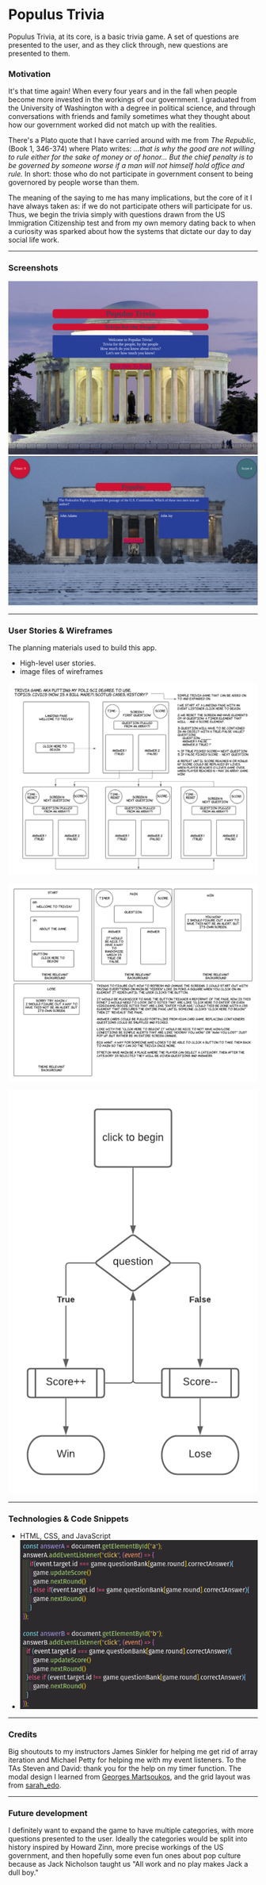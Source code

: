 # Populus Trivia
Populus Trivia, at its core, is a basic trivia game. A set of questions are presented to the user, and as they click through, new questions are presented to them.

### Motivation
It's that time again! When every four years and in the fall when people become more invested in the workings of our government. I graduated from the University of Washington with a degree in political science, and through conversations with friends and family sometimes what they thought about how our government worked did not match up with the realities.

There's a Plato quote that I have carried around with me from *The Republic*, (Book 1, 346-374) where Plato writes: *...that is why the good are not willing to rule either for the sake of money or of honor... But the chief penalty is to be governed by someone worse if a man will not himself hold office and rule.* In short: those who do not participate in government consent to being governored by people worse than them.

The meaning of the saying to me has many implications, but the core of it I have always taken as: if we do not participate others will participate for us. Thus, we begin the trivia simply with questions drawn from the US Immigration Citizenship test and from my own memory dating back to when a curiosity was sparked about how the systems that dictate our day to day social life work.

---
### Screenshots
![Start Screen](./images/indexhtml.png)
![A game in progress](./images/game-in-progress.png)

---
### User Stories & Wireframes
The planning materials used to build this app.
* High-level user stories.
* image files of wireframes

![wireframe 1](./wire-frames/wire-frame-1.png)

![wireframe 2](./wire-frames/wire-frame-2.png)

![Basic game flow](./wire-frames/function-flow-chart.png)

---
### Technologies & Code Snippets
* HTML, CSS, and JavaScript
* ![Event listeners using HTML elements](./images/event-listeners.png)

---
### Credits
Big shoutouts to my instructors James Sinkler for helping me get rid of array iteration and Michael Petty for helping me with my event listeners. To the TAs Steven and David: thank you for the help on my timer function. The modal design I learned from [Georges Martsoukos](https://webdesign.tutsplus.com/tutorials/how-to-build-flexible-modal-dialogs-with-html-css-and-javascript--cms-33500), and the grid layout was from [sarah_edo](https://cssgrid-generator.netlify.app/).

---

### Future development
I definitely want to expand the game to have multiple categories, with more questions presented to the user. Ideally the categories would be split into history inspired by Howard Zinn, more precise workings of the US government, and then hopefully some even fun ones about pop culture because as Jack Nicholson taught us "All work and no play makes Jack a dull boy."